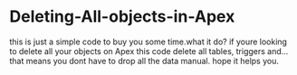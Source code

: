 # Deleting-All-objects-in-Apex

this is just a simple code to buy you some time.what it do? 
if youre looking to delete all your objects on Apex this code delete all tables, triggers and...
that means you dont have to drop all the data manual.
hope it helps you.
